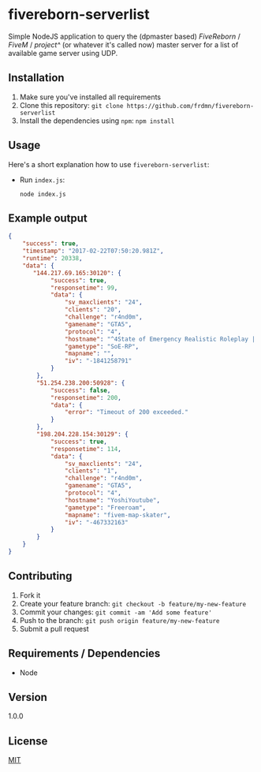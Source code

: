 # fivereborn-serverlist

Simple NodeJS application to query the (dpmaster based) *FiveReborn* / *FiveM* / *project^* (or whatever it's called now) master server for a list of available game server using UDP.

## Installation 

1. Make sure you've installed all requirements
2. Clone this repository:
  `git clone https://github.com/frdmn/fivereborn-serverlist`
3. Install the dependencies using `npm`:
  `npm install`

## Usage

Here's a short explanation how to use `fivereborn-serverlist`:

* Run `index.js`:

    ```
    node index.js
    ```

## Example output

```json
{
    "success": true,
    "timestamp": "2017-02-22T07:50:20.981Z",
    "runtime": 20338,
    "data": {
       "144.217.69.165:30120": {
            "success": true,
            "responsetime": 99,
            "data": {
                "sv_maxclients": "24",
                "clients": "20",
                "challenge": "r4nd0m",
                "gamename": "GTA5",
                "protocol": "4",
                "hostname": "^4State of Emergency Realistic Roleplay | Persistent Characters | Economy | Jobs | Houses | ^2[EvolPCGaming.com]",
                "gametype": "SoE-RP",
                "mapname": "",
                "iv": "-1841258791"
            }
        },
        "51.254.238.200:50928": {
            "success": false,
            "responsetime": 200,
            "data": {
                "error": "Timeout of 200 exceeded."
            }
        },
        "198.204.228.154:30129": {
            "success": true,
            "responsetime": 114,
            "data": {
                "sv_maxclients": "24",
                "clients": "1",
                "challenge": "r4nd0m",
                "gamename": "GTA5",
                "protocol": "4",
                "hostname": "YoshiYoutube",
                "gametype": "Freeroam",
                "mapname": "fivem-map-skater",
                "iv": "-467332163"
            }
        }
    }
}
```

## Contributing

1. Fork it
2. Create your feature branch: `git checkout -b feature/my-new-feature`
3. Commit your changes: `git commit -am 'Add some feature'`
4. Push to the branch: `git push origin feature/my-new-feature`
5. Submit a pull request

## Requirements / Dependencies

* Node

## Version

1.0.0

## License

[MIT](LICENSE)
